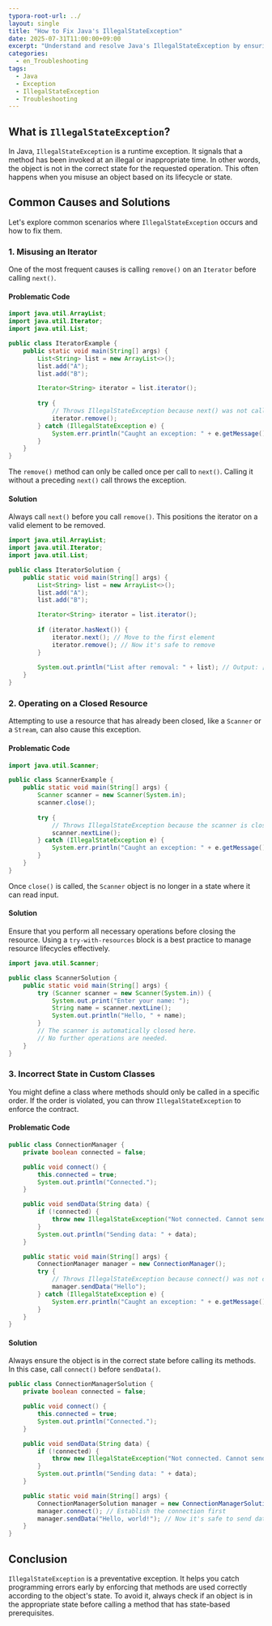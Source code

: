 ```yaml
---
typora-root-url: ../
layout: single
title: "How to Fix Java's IllegalStateException"
date: 2025-07-31T11:00:00+09:00
excerpt: "Understand and resolve Java's IllegalStateException by ensuring methods are called only when an object is in the appropriate state. Learn through practical examples."
categories:
  - en_Troubleshooting
tags:
  - Java
  - Exception
  - IllegalStateException
  - Troubleshooting
---
```


## What is `IllegalStateException`?

In Java, `IllegalStateException` is a runtime exception. It signals that a method has been invoked at an illegal or inappropriate time. In other words, the object is not in the correct state for the requested operation. This often happens when you misuse an object based on its lifecycle or state.

## Common Causes and Solutions

Let's explore common scenarios where `IllegalStateException` occurs and how to fix them.

### 1. Misusing an Iterator

One of the most frequent causes is calling `remove()` on an `Iterator` before calling `next()`.

#### Problematic Code

```java
import java.util.ArrayList;
import java.util.Iterator;
import java.util.List;

public class IteratorExample {
    public static void main(String[] args) {
        List<String> list = new ArrayList<>();
        list.add("A");
        list.add("B");

        Iterator<String> iterator = list.iterator();
        
        try {
            // Throws IllegalStateException because next() was not called first
            iterator.remove(); 
        } catch (IllegalStateException e) {
            System.err.println("Caught an exception: " + e.getMessage());
        }
    }
}
```

The `remove()` method can only be called once per call to `next()`. Calling it without a preceding `next()` call throws the exception.

#### Solution

Always call `next()` before you call `remove()`. This positions the iterator on a valid element to be removed.

```java
import java.util.ArrayList;
import java.util.Iterator;
import java.util.List;

public class IteratorSolution {
    public static void main(String[] args) {
        List<String> list = new ArrayList<>();
        list.add("A");
        list.add("B");

        Iterator<String> iterator = list.iterator();
        
        if (iterator.hasNext()) {
            iterator.next(); // Move to the first element
            iterator.remove(); // Now it's safe to remove
        }
        
        System.out.println("List after removal: " + list); // Output: [B]
    }
}
```

### 2. Operating on a Closed Resource

Attempting to use a resource that has already been closed, like a `Scanner` or a `Stream`, can also cause this exception.

#### Problematic Code

```java
import java.util.Scanner;

public class ScannerExample {
    public static void main(String[] args) {
        Scanner scanner = new Scanner(System.in);
        scanner.close();
        
        try {
            // Throws IllegalStateException because the scanner is closed
            scanner.nextLine(); 
        } catch (IllegalStateException e) {
            System.err.println("Caught an exception: " + e.getMessage());
        }
    }
}
```

Once `close()` is called, the `Scanner` object is no longer in a state where it can read input.

#### Solution

Ensure that you perform all necessary operations before closing the resource. Using a `try-with-resources` block is a best practice to manage resource lifecycles effectively.

```java
import java.util.Scanner;

public class ScannerSolution {
    public static void main(String[] args) {
        try (Scanner scanner = new Scanner(System.in)) {
            System.out.print("Enter your name: ");
            String name = scanner.nextLine();
            System.out.println("Hello, " + name);
        } 
        // The scanner is automatically closed here.
        // No further operations are needed.
    }
}
```

### 3. Incorrect State in Custom Classes

You might define a class where methods should only be called in a specific order. If the order is violated, you can throw `IllegalStateException` to enforce the contract.

#### Problematic Code

```java
public class ConnectionManager {
    private boolean connected = false;

    public void connect() {
        this.connected = true;
        System.out.println("Connected.");
    }

    public void sendData(String data) {
        if (!connected) {
            throw new IllegalStateException("Not connected. Cannot send data.");
        }
        System.out.println("Sending data: " + data);
    }

    public static void main(String[] args) {
        ConnectionManager manager = new ConnectionManager();
        try {
            // Throws IllegalStateException because connect() was not called
            manager.sendData("Hello");
        } catch (IllegalStateException e) {
            System.err.println("Caught an exception: " + e.getMessage());
        }
    }
}
```

#### Solution

Always ensure the object is in the correct state before calling its methods. In this case, call `connect()` before `sendData()`.

```java
public class ConnectionManagerSolution {
    private boolean connected = false;

    public void connect() {
        this.connected = true;
        System.out.println("Connected.");
    }

    public void sendData(String data) {
        if (!connected) {
            throw new IllegalStateException("Not connected. Cannot send data.");
        }
        System.out.println("Sending data: " + data);
    }

    public static void main(String[] args) {
        ConnectionManagerSolution manager = new ConnectionManagerSolution();
        manager.connect(); // Establish the connection first
        manager.sendData("Hello, world!"); // Now it's safe to send data
    }
}
```

## Conclusion

`IllegalStateException` is a preventative exception. It helps you catch programming errors early by enforcing that methods are used correctly according to the object's state. To avoid it, always check if an object is in the appropriate state before calling a method that has state-based prerequisites.
